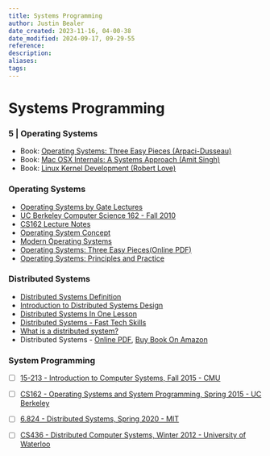 ```yaml
---
title: Systems Programming
author: Justin Bealer
date_created: 2023-11-16, 04-00-38
date_modified: 2024-09-17, 09-29-55
reference: 
description: 
aliases: 
tags: 
---
```

# Systems Programming

### 5 | Operating Systems
- Book: [Operating Systems: Three Easy Pieces (Arpaci-Dusseau)](http://pages.cs.wisc.edu/~remzi/OSTEP/)
- Book: [Mac OSX Internals: A Systems Approach (Amit Singh)](https://www.amazon.com/Mac-OS-Internals-Systems-Approach/dp/0321278542/)
- Book: [Linux Kernel Development (Robert Love)](https://www.amazon.com/Linux-Kernel-Development-Robert-Love/dp/0672329468)

### Operating Systems

- [Operating Systems by Gate Lectures ](http://bit.ly/2BDbPGQ)
- [UC Berkeley Computer Science 162 - Fall 2010](http://bit.ly/2BAAjAF)
- [CS162 Lecture Notes](http://bit.ly/2HtvtWn)
- [Operating System Concept](http://amzn.to/2EOJFuB)
- [Modern Operating Systems](http://amzn.to/2CvAERS)
- [Operating Systems: Three Easy Pieces(Online PDF)](http://pages.cs.wisc.edu/~remzi/OSTEP/)
- [Operating Systems: Principles and Practice](http://amzn.to/2ommQEq)

### Distributed Systems

- [Distributed Systems Definition](https://m.youtube.com/watch?v=nH9uwoyczFc)
- [Introduction to Distributed Systems Design](http://bit.ly/13KaEko)
- [Distributed Systems In One Lesson](http://bit.ly/2sJA3MU)
- [Distributed Systems - Fast Tech Skills](http://bit.ly/2EDAwBw)
- [What is a distributed system?](http://bit.ly/2EDP5ZX)
- Distributed Systems - [Online PDF](http://bit.ly/2wQshO0), [Buy Book On Amazon](http://amzn.to/2sAcoOE)

### System Programming

- [ ] [15-213 - Introduction to Computer Systems, Fall 2015 - CMU](https://scs.hosted.panopto.com/Panopto/Pages/Sessions/List.aspx#folderID=%22b96d90ae-9871-4fae-91e2-b1627b43e25e%22)
- [ ] [CS162 - Operating Systems and System Programming, Spring 2015 - UC Berkeley](http://www.infocobuild.com/education/audio-video-courses/computer-science/cs162-spring2015-berkeley.html)
- [ ] [6.824 - Distributed Systems, Spring 2020 - MIT](https://www.youtube.com/playlist?list=PLrw6a1wE39_tb2fErI4-WkMbsvGQk9_UB)
- [ ] [CS436 - Distributed Computer Systems, Winter 2012 - University of Waterloo](https://www.youtube.com/playlist?list=PLawkBQ15NDEkDJ5IyLIJUTZ1rRM9YQq6N)

